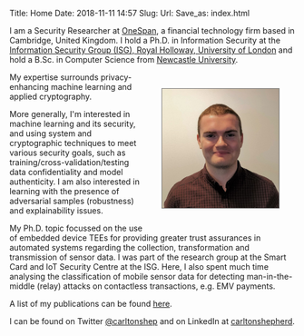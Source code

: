 Title: Home
Date: 2018-11-11 14:57
Slug: 
Url: 
Save_as: index.html


I am a Security Researcher at [OneSpan](https://www.onespan.com), a financial technology firm based in Cambridge, United Kingdom. I hold a Ph.D. in Information Security at the [Information Security Group (ISG), Royal Holloway, University of London](https://isg.rhul.ac.uk) and hold a B.Sc. in Computer Science from [Newcastle University](https://ncl.ac.uk).

<img src="/images/cs1.png" alt="Me" style="height: 15em; margin: 2em; border: 0.1em; border-style: solid; border-color: #777777; float: right;">

My expertise surrounds privacy-enhancing machine learning and applied cryptography. 

More generally, I'm interested in machine learning and its security, and using system and cryptographic techniques to meet various security goals, such as training/cross-validation/testing data confidentiality and model authenticity. I am also interested in learning with the presence of adversarial samples (robustness) and explainability issues.

My Ph.D. topic focussed on the use of embedded device TEEs for providing greater trust assurances in automated systems regarding the collection, transformation and transmission of sensor data. I was part of the research group at the Smart Card and IoT Security Centre at the ISG. Here, I also spent much time analysing the classification of mobile sensor data for detecting man-in-the-middle (relay) attacks on contactless transactions, e.g. EMV payments.

A list of my publications can be found [here](/publications/).

I can be found on Twitter [@carltonshep](https://www.twitter.com/carltonshep) and on LinkedIn at [carltonshepherd](https://www.linkedin.com/in/carltonshepherd/).
